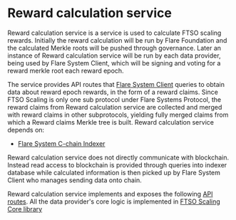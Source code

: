# Reward calculation service

Reward calculation service is a service is used to calculate FTSO scaling rewards. Initially the reward calculation will be run by Flare Foundation and the calculated Merkle roots will be pushed through governance. Later an instance of Reward calculation service will be run by each data provider, being used by Flare System Client, which will be signing and voting for a reward merkle root each reward epoch.

The service provides API routes that [Flare System Client](https://gitlab.com/flarenetwork/flare-system-client) queries to obtain data about reward epoch rewards, in the form of a reward claims. Since FTSO Scaling is only one sub protocol under Flare Systems Protocol, the reward claims from Reward calculation service are collected and merged with reward claims in other subprotocols, yielding fully merged claims from which a Reward claims Merkle tree is built.
Reward calculation service depends on:

- [Flare System C-chain Indexer](https://gitlab.com/flarenetwork/flare-system-c-chain-indexer)

Reward calculation service does not directly communicate with blockchain. Instead read access to blockchain is provided through queries into indexer database while calculated information is then picked up by Flare System Client who manages sending data onto chain.

Reward calculation service implements and exposes the following [API routes](./docs/reward-calculation-service-API.md).
All the data provider's core logic is implemented in [FTSO Scaling Core library](../../../libs/ftso-core/src/README.md)
